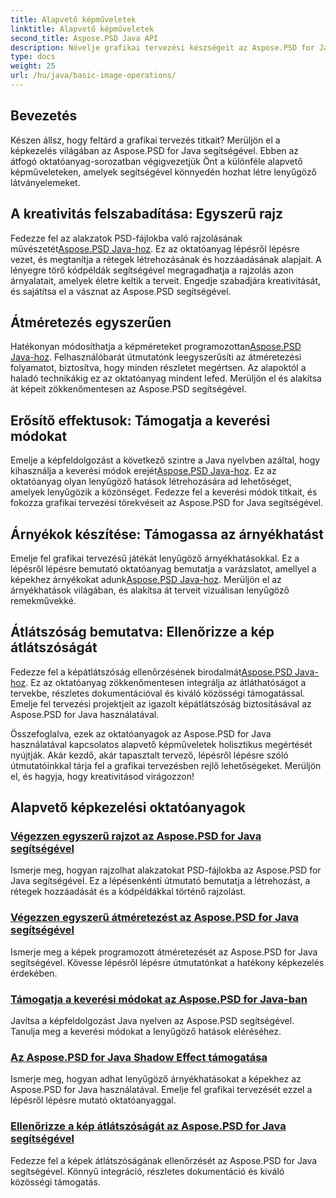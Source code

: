 ```yaml
---
title: Alapvető képműveletek
linktitle: Alapvető képműveletek
second_title: Aspose.PSD Java API
description: Növelje grafikai tervezési készségeit az Aspose.PSD for Java oktatóanyagaival. Ismerje meg a rajzolást, az átméretezést, a keverési módokat és az átlátszóság ellenőrzését egy lépésről lépésre.
type: docs
weight: 25
url: /hu/java/basic-image-operations/
---
```


## Bevezetés

Készen állsz, hogy feltárd a grafikai tervezés titkait? Merüljön el a képkezelés világában az Aspose.PSD for Java segítségével. Ebben az átfogó oktatóanyag-sorozatban végigvezetjük Önt a különféle alapvető képműveleteken, amelyek segítségével könnyedén hozhat létre lenyűgöző látványelemeket.

## A kreativitás felszabadítása: Egyszerű rajz

 Fedezze fel az alakzatok PSD-fájlokba való rajzolásának művészetét[Aspose.PSD Java-hoz](./simple-drawing/). Ez az oktatóanyag lépésről lépésre vezet, és megtanítja a rétegek létrehozásának és hozzáadásának alapjait. A lényegre törő kódpéldák segítségével megragadhatja a rajzolás azon árnyalatait, amelyek életre keltik a terveit. Engedje szabadjára kreativitását, és sajátítsa el a vásznat az Aspose.PSD segítségével.

## Átméretezés egyszerűen

 Hatékonyan módosíthatja a képméreteket programozottan[Aspose.PSD Java-hoz](./simple-resizing/). Felhasználóbarát útmutatónk leegyszerűsíti az átméretezési folyamatot, biztosítva, hogy minden részletet megértsen. Az alapoktól a haladó technikákig ez az oktatóanyag mindent lefed. Merüljön el és alakítsa át képeit zökkenőmentesen az Aspose.PSD segítségével.

## Erősítő effektusok: Támogatja a keverési módokat

 Emelje a képfeldolgozást a következő szintre a Java nyelvben azáltal, hogy kihasználja a keverési módok erejét[Aspose.PSD Java-hoz](./support-blend-modes/). Ez az oktatóanyag olyan lenyűgöző hatások létrehozására ad lehetőséget, amelyek lenyűgözik a közönséget. Fedezze fel a keverési módok titkait, és fokozza grafikai tervezési törekvéseit az Aspose.PSD for Java segítségével.

## Árnyékok készítése: Támogassa az árnyékhatást

 Emelje fel grafikai tervezésű játékát lenyűgöző árnyékhatásokkal. Ez a lépésről lépésre bemutató oktatóanyag bemutatja a varázslatot, amellyel a képekhez árnyékokat adunk[Aspose.PSD Java-hoz](./support-shadow-effect/). Merüljön el az árnyékhatások világában, és alakítsa át terveit vizuálisan lenyűgöző remekművekké.

## Átlátszóság bemutatva: Ellenőrizze a kép átlátszóságát

 Fedezze fel a képátlátszóság ellenőrzésének birodalmát[Aspose.PSD Java-hoz](./verify-image-transparency/). Ez az oktatóanyag zökkenőmentesen integrálja az átláthatóságot a tervekbe, részletes dokumentációval és kiváló közösségi támogatással. Emelje fel tervezési projektjeit az igazolt képátlátszóság biztosításával az Aspose.PSD for Java használatával.

Összefoglalva, ezek az oktatóanyagok az Aspose.PSD for Java használatával kapcsolatos alapvető képműveletek holisztikus megértését nyújtják. Akár kezdő, akár tapasztalt tervező, lépésről lépésre szóló útmutatóinkkal tárja fel a grafikai tervezésben rejlő lehetőségeket. Merüljön el, és hagyja, hogy kreativitásod virágozzon!
## Alapvető képkezelési oktatóanyagok
### [Végezzen egyszerű rajzot az Aspose.PSD for Java segítségével](./simple-drawing/)
Ismerje meg, hogyan rajzolhat alakzatokat PSD-fájlokba az Aspose.PSD for Java segítségével. Ez a lépésenkénti útmutató bemutatja a létrehozást, a rétegek hozzáadását és a kódpéldákkal történő rajzolást.
### [Végezzen egyszerű átméretezést az Aspose.PSD for Java segítségével](./simple-resizing/)
Ismerje meg a képek programozott átméretezését az Aspose.PSD for Java segítségével. Kövesse lépésről lépésre útmutatónkat a hatékony képkezelés érdekében.
### [Támogatja a keverési módokat az Aspose.PSD for Java-ban](./support-blend-modes/)
Javítsa a képfeldolgozást Java nyelven az Aspose.PSD segítségével. Tanulja meg a keverési módokat a lenyűgöző hatások eléréséhez.
### [Az Aspose.PSD for Java Shadow Effect támogatása](./support-shadow-effect/)
Ismerje meg, hogyan adhat lenyűgöző árnyékhatásokat a képekhez az Aspose.PSD for Java használatával. Emelje fel grafikai tervezését ezzel a lépésről lépésre mutató oktatóanyaggal.
### [Ellenőrizze a kép átlátszóságát az Aspose.PSD for Java segítségével](./verify-image-transparency/)
Fedezze fel a képek átlátszóságának ellenőrzését az Aspose.PSD for Java segítségével. Könnyű integráció, részletes dokumentáció és kiváló közösségi támogatás.